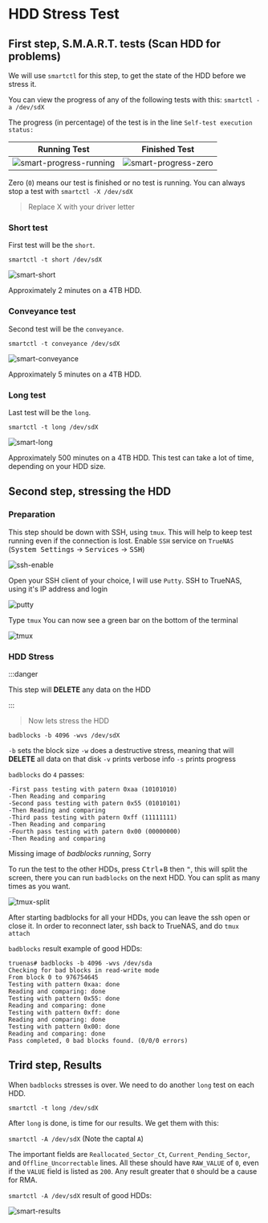 # HDD Stress Test

## First step, S.M.A.R.T. tests (Scan HDD for problems)

We will use `smartctl` for this step, to get the state of the HDD before we stress it.

You can view the progress of any of the following tests with this:
`smartctl -a /dev/sdX`

The progress (in percentage) of the test is in the line `Self-test execution status:`

|                                  Running Test                                   |                                         Finished Test                                          |
| :-----------------------------------------------------------------------------: | :--------------------------------------------------------------------------------------------: |
| ![smart-progress-running](img/smart-progress-running.jpg) | ![smart-progress-zero](img/smart-progress-zero.jpg) |

Zero (`0`) means our test is finished or no test is running.
You can always stop a test with `smartctl -X /dev/sdX`

> Replace X with your driver letter

### Short test

First test will be the `short`.

`smartctl -t short /dev/sdX`

![smart-short](img/smart-short.jpg)

Approximately 2 minutes on a 4TB HDD.

### Conveyance test

Second test will be the `conveyance`.

`smartctl -t conveyance /dev/sdX`

![smart-conveyance](img/smart-conveyance.jpg)

Approximately 5 minutes on a 4TB HDD.

### Long test

Last test will be the `long`.

`smartctl -t long /dev/sdX`

![smart-long](img/smart-long.jpg)

Approximately 500 minutes on a 4TB HDD.
This test can take a lot of time, depending on your HDD size.

## Second step, stressing the HDD

### Preparation

This step should be down with SSH, using `tmux`. This will help to keep test running even if the connection is lost.
Enable `SSH` service on `TrueNAS` (<kbd>System Settings</kbd> -> <kbd>Services</kbd> -> <kbd>SSH</kbd>)

![ssh-enable](img/ssh-enable.jpg)

Open your SSH client of your choice, I will use `Putty`.
SSH to TrueNAS, using it's IP address and login

![putty](img/putty.jpg)

Type `tmux` You can now see a green bar on the bottom of the terminal

![tmux](img/tmux.jpg)

### HDD Stress

:::danger

This step will **DELETE** any data on the HDD

:::

> Now lets stress the HDD

`badblocks -b 4096 -wvs /dev/sdX`

`-b` sets the block size
`-w` does a destructive stress, meaning that will **DELETE** all data on that disk
`-v` prints verbose info
`-s` prints progress

`badblocks` do `4` passes:

```shell
-First pass testing with patern 0xaa (10101010)
-Then Reading and comparing
-Second pass testing with patern 0x55 (01010101)
-Then Reading and comparing
-Third pass testing with patern 0xff (11111111)
-Then Reading and comparing
-Fourth pass testing with patern 0x00 (00000000)
-Then Reading and comparing
```

<!-- ![badblocks-running](img/badblocks-running.jpg) -->
Missing image of *badblocks running*, Sorry

To run the test to the other HDDs, press <kbd>Ctrl</kbd>+<kbd>B</kbd> then <kbd>"</kbd>, this will split the screen, there you can run `badblocks` on the next HDD. You can split as many times as you want.

![tmux-split](img/tmux-split.jpg)

After starting badblocks for all your HDDs, you can leave the ssh open or close it. In order to reconnect later, ssh back to TrueNAS, and do `tmux attach`

`badblocks` result example of good HDDs:

```shell
truenas# badblocks -b 4096 -wvs /dev/sda
Checking for bad blocks in read-write mode
From block 0 to 976754645
Testing with pattern 0xaa: done
Reading and comparing: done
Testing with pattern 0x55: done
Reading and comparing: done
Testing with pattern 0xff: done
Reading and comparing: done
Testing with pattern 0x00: done
Reading and comparing: done
Pass completed, 0 bad blocks found. (0/0/0 errors)
```

## Trird step, Results

When `badblocks` stresses is over. We need to do another `long` test on each HDD.

`smartctl -t long /dev/sdX`

After `long` is done, is time for our results.
We get them with this:

`smartctl -A /dev/sdX` (Note the captal `A`)

The important fields are `Reallocated_Sector_Ct`, `Current_Pending_Sector`, and `Offline_Uncorrectable` lines. All these should have `RAW_VALUE` of `0`, even if the `VALUE` field is listed as `200`. Any result greater that `0` should be a cause for RMA.

`smartctl -A /dev/sdX` result of good HDDs:

![smart-results](img/smart-results.jpg)
